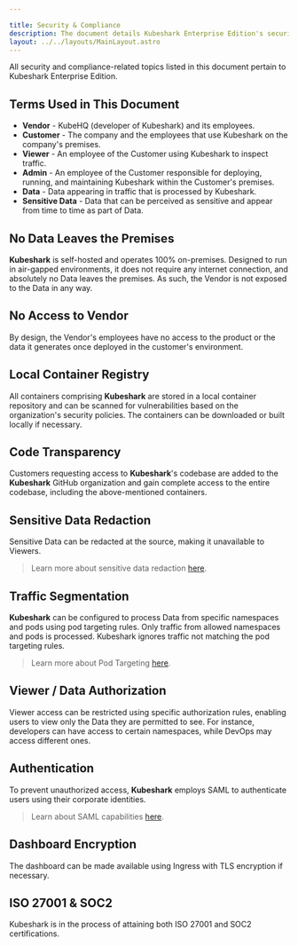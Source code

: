 ```yaml
---

title: Security & Compliance
description: The document details Kubeshark Enterprise Edition's security measures, emphasizing its self-hosted, on-premises design that prevents data exposure. It covers container security, code transparency, sensitive data redaction, traffic segmentation, and viewer authorization. Authentication is managed via SAML, with options for encrypted dashboard access. Kubeshark aims for ISO 27001 and SOC2 certifications, underscoring its commitment to high security and compliance standards.
layout: ../../layouts/MainLayout.astro
---
```


All security and compliance-related topics listed in this document pertain to Kubeshark Enterprise Edition.

## Terms Used in This Document

- **Vendor** - KubeHQ (developer of Kubeshark) and its employees.
- **Customer** - The company and the employees that use Kubeshark on the company's premises.
- **Viewer** - An employee of the Customer using Kubeshark to inspect traffic.
- **Admin** - An employee of the Customer responsible for deploying, running, and maintaining Kubeshark within the Customer's premises.
- **Data** - Data appearing in traffic that is processed by Kubeshark.
- **Sensitive Data** - Data that can be perceived as sensitive and appear from time to time as part of Data.

## No Data Leaves the Premises

**Kubeshark** is self-hosted and operates 100% on-premises. Designed to run in air-gapped environments, it does not require any internet connection, and absolutely no Data leaves the premises. As such, the Vendor is not exposed to the Data in any way.

## No Access to Vendor

By design, the Vendor's employees have no access to the product or the data it generates once deployed in the customer's environment. 

## Local Container Registry

All containers comprising **Kubeshark** are stored in a local container repository and can be scanned for vulnerabilities based on the organization's security policies. The containers can be downloaded or built locally if necessary.

## Code Transparency

Customers requesting access to **Kubeshark**'s codebase are added to the **Kubeshark** GitHub organization and gain complete access to the entire codebase, including the above-mentioned containers.

## Sensitive Data Redaction

Sensitive Data can be redacted at the source, making it unavailable to Viewers.

> Learn more about sensitive data redaction [here](/en/redaction).

## Traffic Segmentation

**Kubeshark** can be configured to process Data from specific namespaces and pods using pod targeting rules. Only traffic from allowed namespaces and pods is processed. Kubeshark ignores traffic not matching the pod targeting rules.

> Learn more about Pod Targeting [here](/en/pod_targeting).

## Viewer / Data Authorization

Viewer access can be restricted using specific authorization rules, enabling users to view only the Data they are permitted to see. For instance, developers can have access to certain namespaces, while DevOps may access different ones.

## Authentication

To prevent unauthorized access, **Kubeshark** employs SAML to authenticate users using their corporate identities.

> Learn about SAML capabilities [here](/en/saml).

## Dashboard Encryption

The dashboard can be made available using Ingress with TLS encryption if necessary.

## ISO 27001 & SOC2

Kubeshark is in the process of attaining both ISO 27001 and SOC2 certifications.